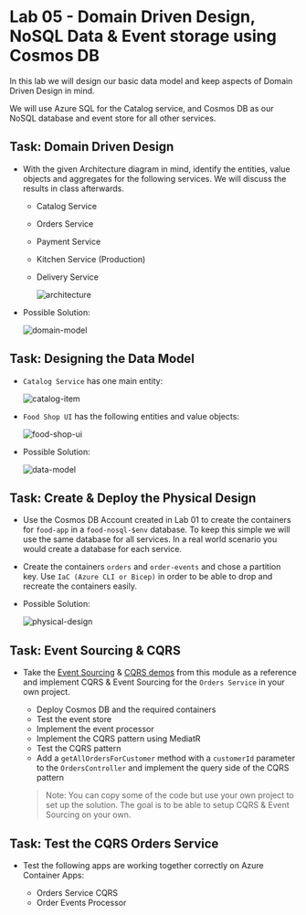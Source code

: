 # Lab 05 - Domain Driven Design, NoSQL Data & Event storage using Cosmos DB

In this lab we will design our basic data model and keep aspects of Domain Driven Design in mind. 

We will use Azure SQL for the Catalog service, and Cosmos DB as our NoSQL database and event store for all other services. 

## Task: Domain Driven Design

- With the given Architecture diagram in mind, identify the entities, value objects and aggregates for the following services. We will discuss the results in class afterwards.

  - Catalog Service
  - Orders Service
  - Payment Service
  - Kitchen Service (Production)
  - Delivery Service
  
    ![architecture](_images/app.png)

- Possible Solution:

  ![domain-model](_images/domain-model.png)

## Task: Designing the Data Model

- `Catalog Service` has one main entity:

    ![catalog-item](_images/catalog-item.png)

- `Food Shop UI` has the following entities and value objects:   

    ![food-shop-ui](_images/food-shop-ui.png)

- Possible Solution:

  ![data-model](_images/data-model.png) 

## Task: Create & Deploy the Physical Design

- Use the Cosmos DB Account created in Lab 01 to create the containers for `food-app` in a `food-nosql-$env` database. To keep this simple we will use the same database for all services. In a real world scenario you would create a database for each service.

- Create the containers `orders` and `order-events` and chose a partition key. Use `IaC (Azure CLI or Bicep)` in order to be able to drop and recreate the containers easily.

- Possible Solution:

  ![physical-design](_images/physical-design.png) 

## Task: Event Sourcing & CQRS

- Take the [Event Sourcing](../../demos/05-cosmos/05-event-sourcing/) & [CQRS demos](../../demos/05-cosmos/06-cqrs/) from this module as a reference and implement CQRS & Event Sourcing for the `Orders Service` in your own project.

    - Deploy Cosmos DB and the required containers
    - Test the event store
    - Implement the event processor
    - Implement the CQRS pattern using MediatR
    - Test the CQRS pattern
    - Add a `getAllOrdersForCustomer` method with a `customerId` parameter to the `OrdersController` and implement the query side of the CQRS pattern
    
    >Note: You can copy some of the code but use your own project to set up the solution. The goal is to be able to setup CQRS & Event Sourcing on your own.   

## Task: Test the CQRS Orders Service

- Test the following apps are working together correctly on Azure Container Apps:

  - Orders Service CQRS
  - Order Events Processor